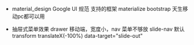 - material_design
    Google UI 规范
    支持的框架 materialize
    bootstrap 天生移动pc都可以用


- 抽屉式菜单效果
    drawer 
    移动端，宽度小，nav 菜单不够放
    slide-nav 默认 transform translateX(-100%)
    data-target="slide-out" 